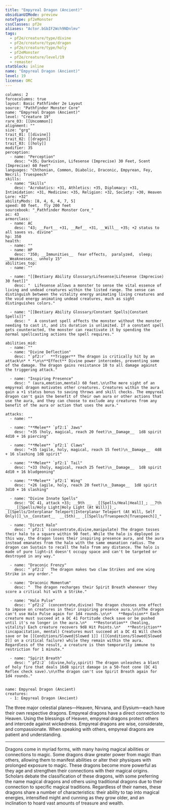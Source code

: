 ```yaml
---
title: "Empyreal Dragon (Ancient)"
obsidianUIMode: preview
noteType: pf2eMonster
cssClasses: pf2e
aliases: "Actor.bGbIF2Wch9NDnlmv" 
tags:
  - pf2e/creature/type/divine
  - pf2e/creature/type/dragon
  - pf2e/creature/type/holy
  - pf2eMonster
  - pf2e/creature/level/19
  - remaster
statblock: inline
name: "Empyreal Dragon (Ancient)"
level: 19
license: ORC
---
```


```statblock
columns: 2
forcecolumns: true
layout: Basic Pathfinder 2e Layout
source: "Pathfinder Monster Core"
name: "Empyreal Dragon (Ancient)"
level: "Creature 19"
rare_03: [[Uncommon]]
alignment: ""
size: "grg"
trait_01: [[divine]]
trait_02: [[dragon]]
trait_03: [[holy]]
modifier: 35
perception:
  - name: "Perception"
    desc: "+35; Darkvision, Lifesense (Imprecise) 30 Feet, Scent (Imprecise) 60 Feet"
languages: "Chthonian, Common, Diabolic, Draconic, Empyrean, Fey, Necril; Truespeech"
skills:
  - name: "Skills"
    desc: "Acrobatics: +31, Athletics: +35, Diplomacy: +31, Intimidation: +31, Medicine: +35, Religion: +32, Society: +30, Heaven Lore: +32"
abilityMods: [8, 4, 6, 4, 7, 5]
speed: 80 feet,  fly 200 feet
sourcebook: "_Pathfinder Monster Core_"
ac: 43
armorclass:
  - name: AC
    desc: "43; __Fort__ +31, __Ref__ +31, __Will__ +35; +2 status to all saves vs. divine"
hp: 350
health:
  - name: ""
  - name: HP
    desc: "350; __Immunities__  fear effects,  paralyzed,  sleep; __Weaknesses__ unholy 15"
abilities_top:
  - name: ""

  - name: "[[Bestiary Ability Glossary/Lifesense|Lifesense (Imprecise) 30 feet]]"
    desc: "  Lifesense allows a monster to sense the vital essence of living and undead creatures within the listed range. The sense can distinguish between the vitality energy animating living creatures and the void energy animating undead creatures, much as sight distinguishes colors."

  - name: "[[Bestiary Ability Glossary/Constant Spells|Constant Spells]]"
    desc: "  A constant spell affects the monster without the monster needing to cast it, and its duration is unlimited. If a constant spell gets counteracted, the monster can reactivate it by spending the normal spellcasting actions the spell requires."

abilities_mid:
  - name: ""
  - name: "Divine Deflection"
    desc: "`pf2:r`  **Trigger** The dragon is critically hit by an attack\n* * *\n\n**Effect** Divine power intercedes, preventing some of the damage. The dragon gains resistance 10 to all damage against the triggering attack."

  - name: "Inspiring Presence"
    desc: " (aura,emotion,mental) 60 feet.\n\nThe mere sight of an empyreal dragon motivates other creatures. Creatures within the aura gain a +1 status bonus to saving throws and skill checks. The empyreal dragon can't gain the benefit of their own aura or other actions that use the aura, and they can choose to exclude any creatures from any benefit of the aura or action that uses the aura."

attacks:
  - name: ""

  - name: "**Melee** `pf2:1` Jaws"
    desc: "+35 (holy, magical, reach 20 feet)\n__Damage__  1d8 spirit 4d10 + 16 piercing"

  - name: "**Melee** `pf2:1` Claws"
    desc: "+35 (agile, holy, magical, reach 15 feet)\n__Damage__  4d8 + 16 slashing 1d8 spirit"

  - name: "**Melee** `pf2:1` Tail"
    desc: "+33 (holy, magical, reach 25 feet)\n__Damage__  1d8 spirit 4d10 + 16 bludgeoning"

  - name: "**Melee** `pf2:1` Wing"
    desc: "+26 (agile, holy, reach 20 feet)\n__Damage__  1d8 spirit 3d10 + 16 slashing"

  - name: "Divine Innate Spells"
    desc: "DC 41, attack +33; __9th __  _[[Spells/Heal|Heal]]_; __7th __  _[[Spells/Holy Light|Holy Light (At Will)]]_, _[[Spells/Interplanar Teleport|Interplanar Teleport (At Will, Self Only)]]_\n__Constant__  __(5th)__ _[[Spells/Truespeech|Truespeech]]_"

  - name: "Direct Halo"
    desc: "`pf2:1` (concentrate,divine,manipulate) The dragon tosses their halo to a square within 90 feet. While the halo is deployed in this way, the dragon loses their inspiring presence aura, and the aura instead emanates from the halo with the same emanation radius. The dragon can Sustain to recall the halo from any distance. The halo is made of pure light—it doesn't occupy space and can't be targeted or destroyed in any way."

  - name: "Draconic Frenzy"
    desc: "`pf2:2`  The dragon makes two claw Strikes and one wing Strike in any order."

  - name: "Draconic Momentum"
    desc: "  The dragon recharges their Spirit Breath whenever they score a critical hit with a Strike."

  - name: "Halo Pulse"
    desc: "`pf2:2` (concentrate,divine) The dragon chooses one effect to impose on creatures in their inspiring presence aura.\n\nThe dragon can't use Halo Pulse again for 1d4 rounds.\n\n*   **Repulsion** Each creature must succeed at a DC 41 Fortitude check save or be pushed until it's no longer in the aura.\n*   **Restoration** (healing, vitality) Each creature recovers 9d8 Hit Points.\n*   **Restriction** (incapacitation, mental) Creatures must succeed at a DC 41 Will check save or be [[Conditions/Slowed|Slowed 1]] ([[Conditions/Slowed|Slowed 2]] on a critical failure) while they remain within the aura. Regardless of the result, a creature is then temporarily immune to restriction for 1 minute."

  - name: "Spirit Breath"
    desc: "`pf2:2` (divine,holy,spirit) The dragon unleashes a blast of holy fire that deals 16d8 spirit damage in a 50-foot cone (DC 41 Reflex check save).\n\nThe dragon can't use Spirit Breath again for 1d4 rounds."
 
```

```encounter-table
name: Empyreal Dragon (Ancient)
creatures:
  - 1: Empyreal Dragon (Ancient)
```



The three major celestial planes—Heaven, Nirvana, and Elysium—each have their own respective dragons. Empyreal dragons have a direct connection to Heaven. Using the blessings of Heaven, empyreal dragons protect others and intercede against wickedness. Empyreal dragons are wise, considerate, and compassionate. When speaking with others, empyreal dragons are patient and understanding.

* * *

Dragons come in myriad forms, with many having magical abilities or connections to magic. Some dragons draw greater power from magic than others, allowing them to manifest abilities or alter their physiques with prolonged exposure to magic. These dragons become more powerful as they age and strengthen their connections with their magical origins. Scholars debate the classification of these dragons, with some preferring the name magical dragons and others using traditional dragons due to their connection to specific magical traditions. Regardless of their names, these dragons share a number of characteristics: their ability to tap into magical energies, intensified might and cunning as they grow older, and an inclination to hoard vast amounts of treasure and wealth.
